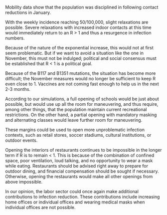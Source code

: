 Mobility data show that the population was disciplined in following contact reductions in January.

With the weekly incidence reaching 50/100,000, slight relaxations are possible. Severe relaxations with increased indoor contacts at this time would immediately return to an R > 1 and thus a resurgence in infection numbers.

Because of the nature of the exponential increase, this would not at first seem problematic. But if we want to avoid a situation like the one in November, this must not be indulged; political and social consensus must be established that R < 1 is a political goal.

Because of the B117 and B1351 mutations, the situation has become more difficult; the November measures would no longer be sufficient to keep R even close to 1. Vaccines are not coming fast enough to help us in the next 2-3 months.

According to our simulations, a full opening of schools would be just about possible, but would use up all the room for maneuvering, and thus require, among other things, that the population maintain current recreational restrictions. On the other hand, a partial opening with mandatory masking and alternating classes would leave further room for maneuvering.

These margins could be used to open more unproblematic infection contexts, such as retail stores, soccer stadiums, cultural institutions, or outdoor events.

Opening the interiors of restaurants continues to be impossible in the longer term if R is to remain < 1. This is because of the combination of confined space, poor ventilation, loud talking, and no opportunity to wear a mask while eating. Restaurants should be advised right away to prepare for outdoor dining, and financial compensation should be sought if necessary. Otherwise, opening the restaurants would make all other openings from above impossible.

In our opinion, the labor sector could once again make additional contributions to infection reduction. These contributions include increasing home offices or individual offices and wearing medical masks when individual offices are not possible.
